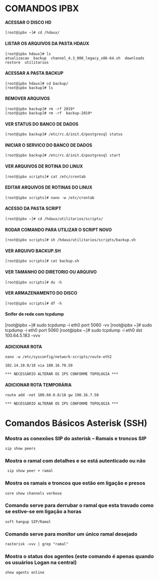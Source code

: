 # COMANDOS IPBX
#### ACESSAR O DISCO HD   
    [root@ipbx ~]# cd /hdaux/
#### LISTAR OS ARQUIVOS DA PASTA HDAUX   
    [root@ipbx hdaux]# ls
    atualizacao  backup  channel_4.3_008_legacy_x86-64.sh  downloads  restore  utilitarios
#### ACESSAR A PASTA BACKUP   
    [root@ipbx hdaux]# cd backup/
    [root@ipbx backup]# ls
#### REMOVER ARQUIVOS    
    [root@ipbx backup]# rm -rf 2019*
    [root@ipbx backup]# rm -rf  backup-2019*
#### VER STATUS DO BANCO DE DADOS   
    [root@ipbx backup]# /etc/rc.d/init.d/postgresql status
#### INICIAR O SERVICO DO BANCO DE DADOS   
    [root@ipbx backup]# /etc/rc.d/init.d/postgresql start
#### VER ARQUIVOS DE ROTINA DO LINUX   
    [root@ipbx scripts]# cat /etc/crontab
#### EDITAR ARQUIVOS DE ROTINAS DO LINUX   
    [root@ipbx scripts]# nano -w /etc/crontab
#### ACESSO DA PASTA SCRIPT   
    [root@ipbx ~]# cd /hdaux/utilitarios/scripts/
#### RODAR COMANDO PARA UTILIZAR O SCRIPT NOVO   
    [root@ipbx scripts]# sh /hdaux/utilitarios/scripts/backup.sh
#### VER ARQUIVO BACKUP.SH   
    [root@ipbx scripts]# cat backup.sh
#### VER TAMANHO DO DIRETORIO OU ARQUIVO   
    [root@ipbx scripts]# du -h
#### VER ARMAZENAMENTO DO DISCO   
    [root@ipbx scripts]# df -h
#### Snifer de rede com tcpdump   
[root@ipbx ~]# sudo tcpdump -i eth0 port 5060 -vv
[root@ipbx ~]# sudo tcpdump -i eth0 port 5060 
[root@ipbx ~]# sudo tcpdump -i eth0 dst 100.64.5.183 -vvv
#### ADICIONAR ROTA 
    nano -w /etc/sysconfig/network-scripts/route-eth2

    102.14.10.0/18 via 180.16.70.50

    *** NECESSÁRIO ALTERAR OS IPS CONFORME TOPOLOGIA ***
#### ADICIONAR ROTA TEMPORÁRIA
    route add -net 100.60.0.0/18 gw 190.16.7.50

    *** NECESSÁRIO ALTERAR OS IPS CONFORME TOPOLOGIA ***
# Comandos Básicos Asterisk (SSH)
### Mostra as conexões SIP do asterisk – Ramais e troncos SIP   
    sip show peers
### Mostra o ramal com detalhes e se está autenticado ou não   
     sip show peer + ramal 
### Mostra os ramais e troncos que estão em ligação e presos   
    core show channels verbose
### Comando serve para derrubar o ramal que esta travado como se estive-se em ligação a horas   
    soft hangup SIP/Ramal
### Comando serve para monitor um único ramal desejado
    rasterisk -vvv | grep "ramal"
### Mostra o status dos agentes (este comando é apenas quando os usuários Logan na central)
    show agents online

